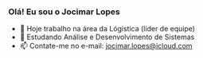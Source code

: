 ### Olá! Eu sou o Jocimar Lopes

- 🔭 Hoje trabalho na área da Lógistica (líder de equipe)
- 🌱 Estudando Análise e Desenvolvimento de Sistemas
- 📫 Contate-me no e-mail: jocimar.lopes@icloud.com
